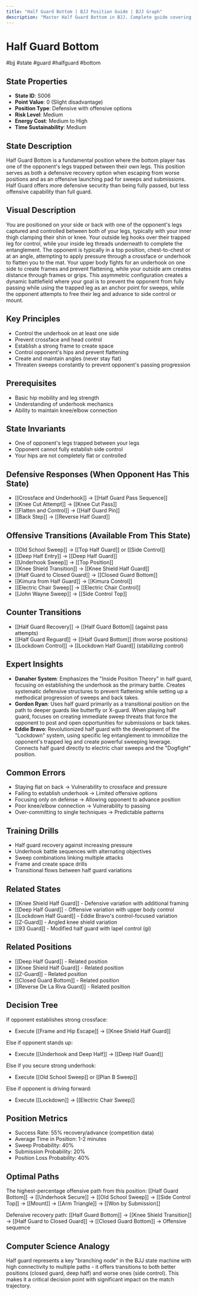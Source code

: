 ```yaml
---
title: "Half Guard Bottom | BJJ Position Guide | BJJ Graph"
description: "Master Half Guard Bottom in BJJ. Complete guide covering setup, control, escapes, and transitions. Success rate: 55%."
---
```




<!-- Schema Markup for SEO -->
<script type="application/ld+json">
{
  "@context": "https://schema.org",
  "@type": "HowTo",
  "name": "How to Use Half Guard Bottom in BJJ",
  "description": "Complete guide to executing techniques and transitions from Half Guard Bottom.",
  "step": [
    {
      "@type": "HowToStep",
      "name": "Execute Old School Sweep",
      "text": "From this position, execute Old School Sweep to transition to Top Half Guard.",
      "position": 1
    },
    {
      "@type": "HowToStep",
      "name": "Execute Deep Half Entry",
      "text": "From this position, execute Deep Half Entry to transition to Deep Half Guard.",
      "position": 2
    },
    {
      "@type": "HowToStep",
      "name": "Execute Underhook Sweep",
      "text": "From this position, execute Underhook Sweep to transition to Top Position.",
      "position": 3
    },
    {
      "@type": "HowToStep",
      "name": "Execute Knee Shield Transition",
      "text": "From this position, execute Knee Shield Transition to transition to Knee Shield Half Guard.",
      "position": 4
    },
    {
      "@type": "HowToStep",
      "name": "Execute Half Guard to Closed Guard",
      "text": "From this position, execute Half Guard to Closed Guard to transition to Closed Guard Bottom.",
      "position": 5
    },
    {
      "@type": "HowToStep",
      "name": "Execute Kimura from Half Guard",
      "text": "From this position, execute Kimura from Half Guard to transition to Kimura Control.",
      "position": 6
    }
  ],
  "tool": [
    "BJJ Gi or No-Gi attire",
    "Training partner",
    "Mat space"
  ],
  "totalTime": "PT5M"
}
</script>
<script type="application/ld+json">
{
  "@context": "https://schema.org",
  "@type": "BreadcrumbList",
  "itemListElement": [
    {
      "@type": "ListItem",
      "position": 1,
      "name": "Home",
      "item": "https://bjjgraph.com/"
    },
    {
      "@type": "ListItem",
      "position": 2,
      "name": "Positions",
      "item": "https://bjjgraph.com/positions/"
    },
    {
      "@type": "ListItem",
      "position": 3,
      "name": "Half Guard Bottom",
      "item": "https://bjjgraph.com/positions/half-guard-bottom"
    }
  ]
}
</script>



<script type="application/ld+json">
{
  "@context": "https://schema.org",
  "@type": "WebPage",
  "name": "Half Guard Bottom",
  "description": "Master Half Guard Bottom in BJJ. Complete guide covering setup, control, escapes, and transitions. Success rate: 55%.",
  "url": "https://bjjgraph.com/positions/half-guard-bottom",
  "isPartOf": {
    "@type": "WebSite",
    "name": "BJJ Graph",
    "url": "https://bjjgraph.com"
  }
}
</script>

# Half Guard Bottom
#bjj #state #guard #halfguard #bottom

## State Properties
- **State ID**: S006
- **Point Value**: 0 (Slight disadvantage)
- **Position Type**: Defensive with offensive options
- **Risk Level**: Medium
- **Energy Cost**: Medium to High
- **Time Sustainability**: Medium

## State Description
Half Guard Bottom is a fundamental position where the bottom player has one of the opponent's legs trapped between their own legs. This position serves as both a defensive recovery option when escaping from worse positions and as an offensive launching pad for sweeps and submissions. Half Guard offers more defensive security than being fully passed, but less offensive capability than full guard.

## Visual Description

You are positioned on your side or back with one of the opponent's legs captured and controlled between both of your legs, typically with your inner thigh clamping their shin or knee. Your outside leg hooks over their trapped leg for control, while your inside leg threads underneath to complete the entanglement. The opponent is typically in a top position, chest-to-chest or at an angle, attempting to apply pressure through a crossface or underhook to flatten you to the mat. Your upper body fights for an underhook on one side to create frames and prevent flattening, while your outside arm creates distance through frames or grips. This asymmetric configuration creates a dynamic battlefield where your goal is to prevent the opponent from fully passing while using the trapped leg as an anchor point for sweeps, while the opponent attempts to free their leg and advance to side control or mount.

## Key Principles
- Control the underhook on at least one side
- Prevent crossface and head control
- Establish a strong frame to create space
- Control opponent's hips and prevent flattening
- Create and maintain angles (never stay flat)
- Threaten sweeps constantly to prevent opponent's passing progression

## Prerequisites
- Basic hip mobility and leg strength
- Understanding of underhook mechanics
- Ability to maintain knee/elbow connection

## State Invariants
- One of opponent's legs trapped between your legs
- Opponent cannot fully establish side control
- Your hips are not completely flat or controlled

## Defensive Responses (When Opponent Has This State)
- [[Crossface and Underhook]] → [[Half Guard Pass Sequence]]
- [[Knee Cut Attempt]] → [[Knee Cut Pass]]
- [[Flatten and Control]] → [[Half Guard Pin]]
- [[Back Step]] → [[Reverse Half Guard]]

## Offensive Transitions (Available From This State)
- [[Old School Sweep]] → [[Top Half Guard]] or [[Side Control]]
- [[Deep Half Entry]] → [[Deep Half Guard]]
- [[Underhook Sweep]] → [[Top Position]]
- [[Knee Shield Transition]] → [[Knee Shield Half Guard]]
- [[Half Guard to Closed Guard]] → [[Closed Guard Bottom]]
- [[Kimura from Half Guard]] → [[Kimura Control]]
- [[Electric Chair Sweep]] → [[Electric Chair Control]]
- [[John Wayne Sweep]] → [[Side Control Top]]

## Counter Transitions
- [[Half Guard Recovery]] → [[Half Guard Bottom]] (against pass attempts)
- [[Half Guard Reguard]] → [[Half Guard Bottom]] (from worse positions)
- [[Lockdown Control]] → [[Lockdown Half Guard]] (stabilizing control)

## Expert Insights
- **Danaher System**: Emphasizes the "Inside Position Theory" in half guard, focusing on establishing the underhook as the primary battle. Creates systematic defensive structures to prevent flattening while setting up a methodical progression of sweeps and back takes.
- **Gordon Ryan**: Uses half guard primarily as a transitional position on the path to deeper guards like butterfly or X-guard. When playing half guard, focuses on creating immediate sweep threats that force the opponent to post and open opportunities for submissions or back takes.
- **Eddie Bravo**: Revolutionized half guard with the development of the "Lockdown" system, using specific leg entanglement to immobilize the opponent's trapped leg and create powerful sweeping leverage. Connects half guard directly to electric chair sweeps and the "Dogfight" position.

## Common Errors
- Staying flat on back → Vulnerability to crossface and pressure
- Failing to establish underhook → Limited offensive options
- Focusing only on defense → Allowing opponent to advance position
- Poor knee/elbow connection → Vulnerability to passing
- Over-committing to single techniques → Predictable patterns

## Training Drills
- Half guard recovery against increasing pressure
- Underhook battle sequences with alternating objectives
- Sweep combinations linking multiple attacks
- Frame and create space drills
- Transitional flows between half guard variations

## Related States
- [[Knee Shield Half Guard]] - Defensive variation with additional framing
- [[Deep Half Guard]] - Offensive variation with upper body control
- [[Lockdown Half Guard]] - Eddie Bravo's control-focused variation
- [[Z-Guard]] - Angled knee shield variation
- [[93 Guard]] - Modified half guard with lapel control (gi)


## Related Positions

- [[Deep Half Guard]] - Related position
- [[Knee Shield Half Guard]] - Related position
- [[Z-Guard]] - Related position
- [[Closed Guard Bottom]] - Related position
- [[Reverse De La Riva Guard]] - Related position

## Decision Tree
If opponent establishes strong crossface:
- Execute [[Frame and Hip Escape]] → [[Knee Shield Half Guard]]

Else if opponent stands up:
- Execute [[Underhook and Deep Half]] → [[Deep Half Guard]]

Else if you secure strong underhook:
- Execute [[Old School Sweep]] or [[Plan B Sweep]]

Else if opponent is driving forward:
- Execute [[Lockdown]] → [[Electric Chair Sweep]]

## Position Metrics
- Success Rate: 55% recovery/advance (competition data)
- Average Time in Position: 1-2 minutes
- Sweep Probability: 40%
- Submission Probability: 20%
- Position Loss Probability: 40%

## Optimal Paths
The highest-percentage offensive path from this position:
[[Half Guard Bottom]] → [[Underhook Secure]] → [[Old School Sweep]] → [[Side Control Top]] → [[Mount]] → [[Arm Triangle]] → [[Won by Submission]]

Defensive recovery path:
[[Half Guard Bottom]] → [[Knee Shield Transition]] → [[Half Guard to Closed Guard]] → [[Closed Guard Bottom]] → Offensive sequence

## Computer Science Analogy
Half guard represents a key "branching node" in the BJJ state machine with high connectivity to multiple paths - it offers transitions to both better positions (closed guard, deep half) and worse ones (side control). This makes it a critical decision point with significant impact on the match trajectory.
